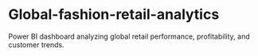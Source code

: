 # Global-fashion-retail-analytics
Power BI dashboard analyzing global retail performance, profitability, and customer trends.
